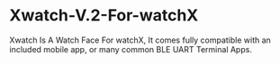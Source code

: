 # Xwatch-V.2-For-watchX
Xwatch Is A Watch Face For watchX, It comes fully compatible with an included mobile app, or many common BLE UART Terminal Apps.
